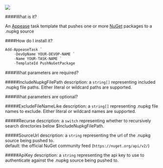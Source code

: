 ![](https://ci.appveyor.com/api/projects/status/ar0nqtlyomlwuhv7?svg=true)

####What is it?

An [Appease](http://appease.io) task template that pushes one or more [NuGet](https://nuget.org) packages to a .nupkg source

####How do I install it?

```PowerShell
Add-AppeaseTask `
    -DevOpName YOUR-DEVOP-NAME `
    -Name YOUR-TASK-NAME `
    -TemplateId PushNuGetPackage
```

####What parameters are required?

#####IncludeNupkgFilePath
description: a `string[]` representing included .nupkg file paths. Either literal or wildcard paths are supported.

####What parameters are optional?

#####ExcludeFileNameLike
description: a `string[]` representing .nupkg file names to exclude. Either literal or wildcard names are supported.

#####Recurse
description: a `switch` representing whether to recursively search directories below $IncludeNupkgFilePath.

#####SourceUrl
description: a `string` representing the url of the .nupkg source being pushed to.  
default: the official NuGet community feed (`https://nuget.org/api/v2/`)

#####ApiKey
description: a `string` representing the api key to use to authenticate against the .nupkg source being pushed to.
